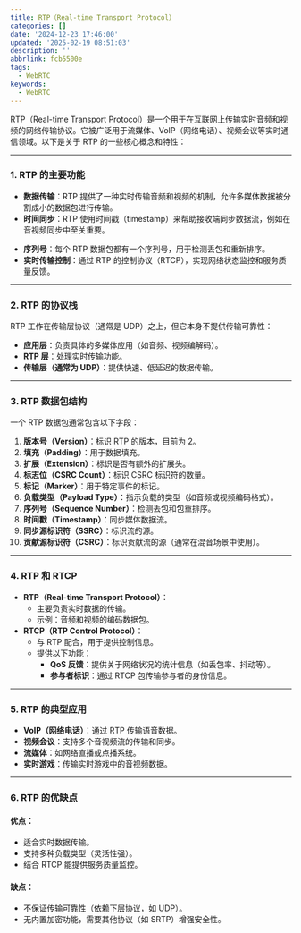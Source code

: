 ```yaml
---
title: RTP（Real-time Transport Protocol）
categories: []
date: '2024-12-23 17:46:00'
updated: '2025-02-19 08:51:03'
description: ''
abbrlink: fcb5500e
tags:
  - WebRTC
keywords:
  - WebRTC
---
```

RTP（Real-time Transport Protocol）是一个用于在互联网上传输实时音频和视频的网络传输协议。它被广泛用于流媒体、VoIP（网络电话）、视频会议等实时通信领域。以下是关于 RTP 的一些核心概念和特性：

---

### **1. RTP 的主要功能**

- **数据传输**：RTP 提供了一种实时传输音频和视频的机制，允许多媒体数据被分割成小的数据包进行传输。
- **时间同步**：RTP 使用时间戳（timestamp）来帮助接收端同步数据流，例如在音视频同步中至关重要。
 <!-- more -->
 - **序列号**：每个 RTP 数据包都有一个序列号，用于检测丢包和重新排序。
- **实时传输控制**：通过 RTP 的控制协议（RTCP），实现网络状态监控和服务质量反馈。

---

### **2. RTP 的协议栈**

RTP 工作在传输层协议（通常是 UDP）之上，但它本身不提供传输可靠性：

- **应用层**：负责具体的多媒体应用（如音频、视频编解码）。
- **RTP 层**：处理实时传输功能。
- **传输层（通常为 UDP）**：提供快速、低延迟的数据传输。

---

### **3. RTP 数据包结构**

一个 RTP 数据包通常包含以下字段：

1. **版本号（Version）**：标识 RTP 的版本，目前为 2。
2. **填充（Padding）**：用于数据填充。
3. **扩展（Extension）**：标识是否有额外的扩展头。
4. **标志位（CSRC Count）**：标识 CSRC 标识符的数量。
5. **标记（Marker）**：用于特定事件的标记。
6. **负载类型（Payload Type）**：指示负载的类型（如音频或视频编码格式）。
7. **序列号（Sequence Number）**：检测丢包和包重排序。
8. **时间戳（Timestamp）**：同步媒体数据流。
9. **同步源标识符（SSRC）**：标识流的源。
10. **贡献源标识符（CSRC）**：标识贡献流的源（通常在混音场景中使用）。

---

### **4. RTP 和 RTCP**

- **RTP（Real-time Transport Protocol）**：
    - 主要负责实时数据的传输。
    - 示例：音频和视频的编码数据包。
- **RTCP（RTP Control Protocol）**：
    - 与 RTP 配合，用于提供控制信息。
    - 提供以下功能：
        - **QoS 反馈**：提供关于网络状况的统计信息（如丢包率、抖动等）。
        - **参与者标识**：通过 RTCP 包传输参与者的身份信息。

---

### **5. RTP 的典型应用**

- **VoIP（网络电话）**：通过 RTP 传输语音数据。
- **视频会议**：支持多个音视频流的传输和同步。
- **流媒体**：如网络直播或点播系统。
- **实时游戏**：传输实时游戏中的音视频数据。

---

### **6. RTP 的优缺点**

#### 优点：

- 适合实时数据传输。
- 支持多种负载类型（灵活性强）。
- 结合 RTCP 能提供服务质量监控。

#### 缺点：

- 不保证传输可靠性（依赖下层协议，如 UDP）。
- 无内置加密功能，需要其他协议（如 SRTP）增强安全性。